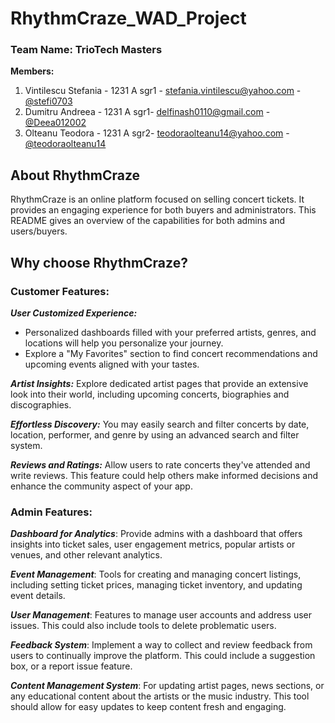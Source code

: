 # RhythmCraze_WAD_Project

### Team Name: TrioTech Masters
**Members:**

1.  Vintilescu Stefania - 1231 A sgr1 - stefania.vintilescu@yahoo.com - [@stefi0703](https://github.com/stefi0703)
2.  Dumitru Andreea - 1231 A sgr1-  delfinash0110@gmail.com - [@Deea012002](https://github.com/Deea012002)
3.  Olteanu Teodora - 1231 A sgr2- teodoraolteanu14@yahoo.com - [@teodoraolteanu14](https://github.com/teodoraolteanu14)

## About RhythmCraze
RhythmCraze is an online platform focused on selling concert tickets. It provides an engaging experience for both buyers and administrators. This README gives an overview of the capabilities for both admins and users/buyers.

## Why choose RhythmCraze?

### **Customer Features:**

***User Customized Experience:***
   - Personalized dashboards filled with your preferred artists, genres, and locations will help you personalize your journey.
   - Explore a "My Favorites" section to find concert recommendations and upcoming events aligned with your tastes.
    
 ***Artist Insights:***  Explore dedicated artist pages that provide an extensive look into their world, including upcoming concerts, biographies and discographies.
 
***Effortless Discovery:*** You may easily search and filter concerts by date, location, performer, and genre by using an advanced search and filter system.
    
***Reviews and Ratings:*** Allow users to rate concerts they've attended and write reviews. This feature could help others make informed decisions and enhance the community aspect of your app.

### **Admin Features:**
***Dashboard for Analytics***: Provide admins with a dashboard that offers insights into ticket sales, user engagement metrics, popular artists or venues, and other relevant analytics.

***Event Management***: Tools for creating and managing concert listings, including setting ticket prices, managing ticket inventory, and updating event details.

***User Management***: Features to manage user accounts and address user issues. This could also include tools to delete problematic users.

***Feedback System***: Implement a way to collect and review feedback from users to continually improve the platform. This could include a suggestion box, or a report issue feature.

***Content Management System***: For updating artist pages, news sections, or any educational content about the artists or the music industry. This tool should allow for easy updates to keep content fresh and engaging.
